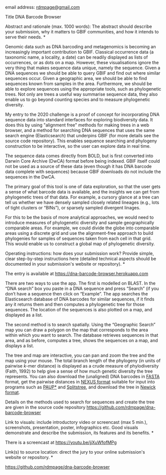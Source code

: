 email address: rdmpage@gmail.com

Title  DNA Barcode Browser

Abstract and rationale (max. 1000 words): The abstract should describe your submission, why it matters to GBIF communities, and how it intends to serve their needs. *

Genomic data such as DNA barcoding and metagenomics is becoming an increasingly important contribution to GBIF. Classical occurrence data (a taxonomic name, a locality, a date) can be readily displayed as lists of occurrences, or as dots on a map. However, these visualisations ignore the very thing that makes sequence data unique, namely the sequence. Given a DNA sequences we should be able to query GBIF and find out where similar sequences occur. Given a geographic area, we should be able to find sequences known from samples in the area. Furthermore, we should be able to explore sequences using the appropriate tools, such as phylogenetic trees. Not only are trees a useful way summarise sequence data, they also enable us to go beyond counting species and to measure phylogenetic diversity.

My entry to the 2020 challenge is a proof of concept for incorporating DNA sequence data into standard interfaces for exploring biodiversity data. It does this by using "alignment free" methods for making trees in a web browser, and a method for searching DNA sequences that uses the same search engine (Elasticsearch) that underpins GBIF (for more details see the source code repository). This enables sequence searching and phylogeny construction to be interactive, so the user can explore data in real time. 

The sequence data comes directly from BOLD, but is first converted into Darwin Core Archive (DwCA) format before being indexed. GBIF itself could not be used as a source of these data (even though it has DNA barcode data complete with sequences) because GBIF downloads do not include the sequences in the DwCA.

The primary goal of this tool is one of data exploration, so that the user gets a sense of what barcode data is available, and the insights we can get from phylogenetic trees of that data. For example, a cursory glance at a tree can tell us whether we have densely sampled closely related lineages (e.g., lots of tight clusters or “BINs”), or sparsely sampled divergent linages. 

For this to be the basis of more analytical approaches, we would need to introduce measures of phylogenetic diversity and sample geographically comparable areas. For example, we could divide the globe into comparable areas using a discrete grid and use the alignment-free approach to build phylogenies for samples of sequences taken from each cell in that grid. This would enable us to construct a global map of phylogenetic diversity.

Operating instructions: how does your submission work? Provide simple, clear step-by-step instructions here (detailed technical aspects should be documented in your submission's website or repository). *

The entry is available at https://dna-barcode-browser.herokuapp.com

There are two ways to use the app. The first is modelled on BLAST. In the “DNA search” box you paste in a DNA sequence and press “Search” (if you don’t have a sequence then click on “Example”. The app searches the Elasticsearch database of DNA barcodes for similar sequences, if it finds any it returns them and then computes a phylogenetic tree for those sequences. The location of the sequences is also plotted on a map, and displayed as a list.

The second method is to search spatially. Using the “Geographic Search” map you can draw a polygon on the map that corresponds to the area within which you want to search. The database retrieves sequences in that area, and as before, computes a tree, shows the sequences on a map, and displays a list.

The tree and map are interactive, you can pan and zoom the tree and the map using your mouse. The total branch length of the phylogeny (in units of pairwise *k*-mer distance) is displayed as a crude measure of phylodiversity (Faith, 1992) to help give a sense of how much genetic diversity the tree represents. You can also download the (unaligned) DNA barcodes in [FASTA](https://en.wikipedia.org/wiki/FASTA_format) format, get the pairwise distances in [NEXUS format](https://en.wikipedia.org/wiki/Nexus_file) suitable for input into programs such as [PAUP*](https://paup.phylosolutions.com) and [Splitstree](http://www.splitstree.org), and download the tree in [Newick format](https://en.wikipedia.org/wiki/Newick_format).

Details on the methods used to search for sequences and create the tree are given in the source code repository https://github.com/rdmpage/dna-barcode-browser

Link to visuals: include introductory video or screencast (max 5 min.), screenshots, presentation, poster, infographics etc. Good visuals demonstrate and describe the submission, its features and its benefits. *

There is a screencast at https://youtu.be/jjXuWfofMPg

Link(s) to source location: direct the jury to your online submission's website or repository. *

https://github.com/rdmpage/dna-barcode-browser



